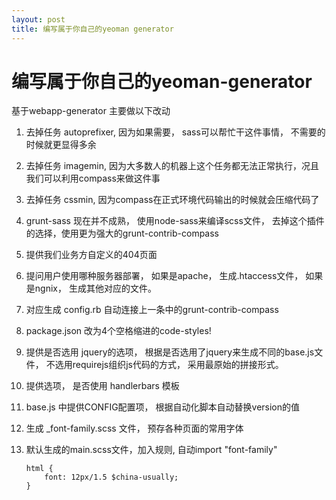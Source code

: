 ```yaml
---
layout: post
title: 编写属于你自己的yeoman generator
---
```

    
# 编写属于你自己的yeoman-generator

基于webapp-generator 主要做以下改动

1. 去掉任务 autoprefixer, 因为如果需要， sass可以帮忙干这件事情， 不需要的时候就更显得多余

1. 去掉任务 imagemin, 因为大多数人的机器上这个任务都无法正常执行，况且我们可以利用compass来做这件事

1. 去掉任务 cssmin, 因为compass在正式环境代码输出的时候就会压缩代码了

2. grunt-sass 现在并不成熟， 使用node-sass来编译scss文件， 去掉这个插件的选择，使用更为强大的grunt-contrib-compass

3. 提供我们业务方自定义的404页面

4. 提问用户使用哪种服务器部署， 如果是apache， 生成.htaccess文件， 如果是ngnix， 生成其他对应的文件。

3. 对应生成 config.rb 自动连接上一条中的grunt-contrib-compass

3. package.json 改为4个空格缩进的code-styles!

4. 提供是否选用 jquery的选项， 根据是否选用了jquery来生成不同的base.js文件， 不选用requirejs组织js代码的方式， 采用最原始的拼接形式。

8. 提供选项， 是否使用 handlerbars 模板

5. base.js 中提供CONFIG配置项， 根据自动化脚本自动替换version的值

6. 生成 _font-family.scss 文件， 预存各种页面的常用字体

7. 默认生成的main.scss文件，加入规则, 自动import "font-family"

    ```
    html {
        font: 12px/1.5 $china-usually;
    }
    ```


